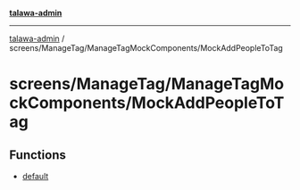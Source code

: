 [**talawa-admin**](../../../../README.md)

***

[talawa-admin](../../../../modules.md) / screens/ManageTag/ManageTagMockComponents/MockAddPeopleToTag

# screens/ManageTag/ManageTagMockComponents/MockAddPeopleToTag

## Functions

- [default](functions/default.md)
